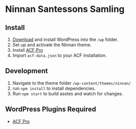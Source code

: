 # Ninnan Santessons Samling

## Install
1. [Download](https://wordpress.org/download/) and install WordPress into the `/wp` folder.
2. Set up and activate the Ninnan theme.
3. Install [ACF Pro](https://www.advancedcustomfields.com/)
4. Import `acf-data.json` to your ACF installation.

## Development
1. Navigate to the theme folder `/wp-content/themes/ninnan/`
2. run `npm install` to install dependencies.
3. Run `npm start` to build asstes and watch for changes.

## WordPress Plugins Required
- [ACF Pro](https://www.advancedcustomfields.com/)
